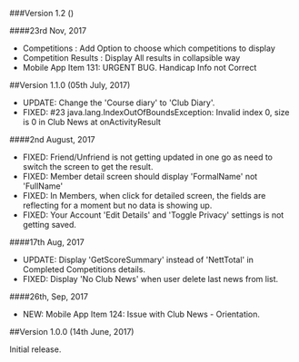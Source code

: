 ###Version 1.2 ()
 
  ####23rd Nov, 2017
  - Competitions : Add Option to choose which competitions to display
  - Competition Results : Display All results in collapsible way 
  - Mobile App Item 131: URGENT BUG. Handicap Info not Correct

##Version 1.1.0 (05th July, 2017)

 - UPDATE: Change the 'Course diary' to 'Club Diary'.
 - FIXED: #23 java.lang.IndexOutOfBoundsException: Invalid index 0, size is 0 in Club News at onActivityResult

 ####2nd August, 2017
 - FIXED: Friend/Unfriend is not getting updated in one go as need to switch the screen to get the result.
 - FIXED: Member detail screen should display 'FormalName' not 'FullName'
 - FIXED: In Members, when click for detailed screen, the fields are reflecting for a moment but no data is showing up.
 - FIXED: Your Account 'Edit Details' and 'Toggle Privacy' settings is not getting saved.

 ####17th Aug, 2017
 - UPDATE: Display 'GetScoreSummary' instead of 'NettTotal' in Completed Competitions details.
 - FIXED:  Display 'No Club News' when user delete last news from list.
 
 ####26th, Sep, 2017
   - NEW: Mobile App Item 124: Issue with Club News - Orientation.

##Version 1.0.0 (14th June, 2017)

Initial release.